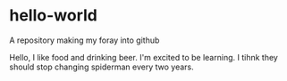 # hello-world
A repository making my foray into github

Hello,
I like food and drinking beer. I'm excited to be learning. I tihnk they should stop changing spiderman every two years.
